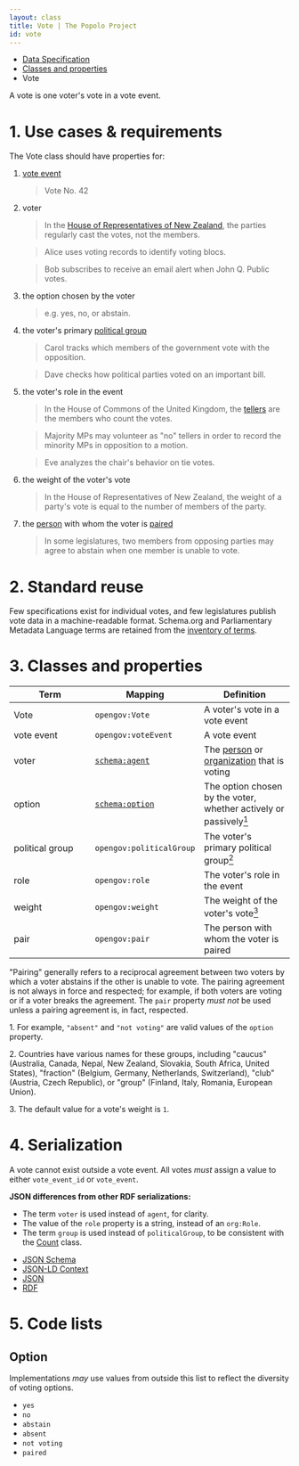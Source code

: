 ```yaml
---
layout: class
title: Vote | The Popolo Project
id: vote
---
```


<ul class="breadcrumb">
  <li><a href="/specs/">Data Specification</a></li>
  <li><a href="/specs/#classes-and-properties">Classes and properties</a></li>
  <li class="active">Vote</li>
</ul>

A vote is one voter's vote in a vote event.

<h1 id="use-cases-and-requirements">1. Use cases &amp; requirements</h1>

The Vote class should have properties for:

1. [vote event](/specs/vote-event.html)

    >Vote No. 42

1. voter

    >In the [House of Representatives of New Zealand](http://www.parliament.nz/en-nz/features/00NZPHomeNews20121019a1/conscience-votes), the parties regularly cast the votes, not the members.

    >Alice uses voting records to identify voting blocs.

    >Bob subscribes to receive an email alert when John Q. Public votes.

1. the option chosen by the voter

    >e.g. yes, no, or abstain.

1. the voter's primary [political group](http://en.wikipedia.org/wiki/Parliamentary_group)

    >Carol tracks which members of the government vote with the opposition.

    >Dave checks how political parties voted on an important bill.

1. the voter's role in the event

    >In the House of Commons of the United Kingdom, the [tellers](/appendices/examples.html#tellers) are the members who count the votes.

    >Majority MPs may volunteer as "no" tellers in order to record the minority MPs in opposition to a motion.

    >Eve analyzes the chair's behavior on tie votes.

1. the weight of the voter's vote

    >In the House of Representatives of New Zealand, the weight of a party's vote is equal to the number of members of the party.

1. the [person](/specs/person.html) with whom the voter is [paired](http://en.wikipedia.org/wiki/Pair_%28parliamentary_convention%29)

    >In some legislatures, two members from opposing parties may agree to abstain when one member is unable to vote.

<h1 id="standard-reuse">2. Standard reuse</h1>

Few specifications exist for individual votes, and few legislatures publish vote data in a machine-readable format. Schema.org and Parliamentary Metadata Language terms are retained from the [inventory of terms](/appendices/terms.html#Vote).

<h1 id="classes-and-properties">3. Classes and properties</h1>

<table>
  <thead>
    <tr>
      <th width="130">Term</th>
      <th>Mapping</th>
      <th>Definition</th>
    </tr>
  </thead>
  <tbody>
    <tr id="opengov:Vote">
      <td>Vote</td>
      <td><code title="http://www.w3.org/ns/opengov#Vote">opengov:Vote</code></td>
      <td>A voter's vote in a vote event</td>
    </tr>
    <tr id="opengov:voteEvent">
      <td>vote event</td>
      <td><code title="http://www.w3.org/ns/opengov#voteEvent">opengov:voteEvent</code></td>
      <td>A vote event</td>
    </tr>
    <tr id="schema:agent">
      <td>voter</td>
      <td><code><a href="http://schema.org/agent" title="http://schema.org/agent">schema:agent</a></code></td>
      <td>The <a href="/specs/person.html">person</a> or <a href="/specs/organization.html">organization</a> that is voting</td>
    </tr>
    <tr id="schema:option">
      <td>option</td>
      <td><code><a href="http://schema.org/option" title="http://schema.org/option">schema:option</a></code></td>
      <td>The option chosen by the voter, whether actively or passively<a href="#note1"><sup>1</sup></a></td>
    </tr>
    <tr id="opengov:politicalGroup">
      <td>political group</td>
      <td><code title="http://www.w3.org/ns/opengov#politicalGroup">opengov:politicalGroup</code></td>
      <td>The voter's primary political group<a href="#note2"><sup>2</sup></a></td>
    </tr>
    <tr id="opengov:role">
      <td>role</td>
      <td><code title="http://www.w3.org/ns/opengov#role">opengov:role</code></td>
      <td>The voter's role in the event</td>
    </tr>
    <tr id="opengov:weight">
      <td>weight</td>
      <td><code title="http://www.w3.org/ns/opengov#weight">opengov:weight</code></td>
      <td>The weight of the voter's vote<a href="#note3"><sup>3</sup></a></td>
    </tr>
    <tr id="opengov:pair">
      <td>pair</td>
      <td><code title="http://www.w3.org/ns/opengov#pair">opengov:pair</code></td>
      <td>The person with whom the voter is paired</td>
    </tr>
  </tbody>
</table>

"Pairing" generally refers to a reciprocal agreement between two voters by which a voter abstains if the other is unable to vote. The pairing agreement is not always in force and respected; for example, if both voters are voting or if a voter breaks the agreement. The `pair` property <em class="rfc2119">must not</em> be used unless a pairing agreement is, in fact, respected.

<p class="note" id="note1">1. For example, <code>"absent"</code> and <code>"not voting"</code> are valid values of the <code>option</code> property.</p>
<p class="note" id="note2">2. Countries have various names for these groups, including "caucus" (Australia, Canada, Nepal, New Zealand, Slovakia, South Africa, United States), "fraction" (Belgium, Germany, Netherlands, Switzerland), "club" (Austria, Czech Republic), or "group" (Finland, Italy, Romania, European Union).</p>
<p class="note" id="note3">3. The default value for a vote's weight is <code>1</code>.</p>

<h1 id="serialization">4. Serialization</h1>

A vote cannot exist outside a vote event. All votes <em class="rfc2119">must</em> assign a value to either `vote_event_id` or `vote_event`.

**JSON differences from other RDF serializations:**

* The term `voter` is used instead of `agent`, for clarity.
* The value of the `role` property is a string, instead of an `org:Role`.
* The term `group` is used instead of `politicalGroup`, to be consistent with the [Count](/specs/count.html) class.

<ul class="nav nav-tabs no-js">
  <li><a href="#vote-schema">JSON Schema</a></li>
  <li><a href="#vote-context">JSON-LD Context</a></li>
  <li class="active"><a href="#vote-json">JSON</a></li>
  <li><a href="#vote-rdf">RDF</a></li>
</ul>

<div class="tab-content no-js">
  <div class="tab-pane" id="vote-schema" data-url="/schemas/vote.json"></div>
  <div class="tab-pane" id="vote-context" data-url="/contexts/vote.jsonld"></div>
  <div class="tab-pane active" id="vote-json" data-url="/examples/vote.json"></div>
  <div class="tab-pane" id="vote-rdf" data-url="/examples/vote.ttl"></div>
</div>

<h1 id="code-lists">5. Code lists</h1>

## Option

Implementations <em class="rfc2119">may</em> use values from outside this list to reflect the diversity of voting options.

* `yes`
* `no`
* `abstain`
* `absent`
* `not voting`
* `paired`
